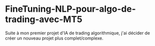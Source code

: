 # FineTuning-NLP-pour-algo-de-trading-avec-MT5
Suite à mon premier projet d'IA de trading algorithmique, j'ai décider de créer un nouveau projet plus complet/complexe.
